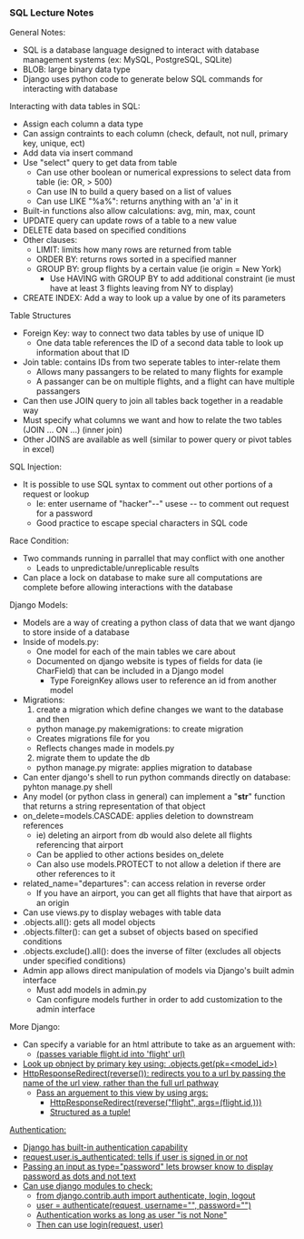### SQL Lecture Notes

General Notes:
- SQL is a database language designed to interact with database management systems (ex: MySQL, PostgreSQL, SQLite)
- BLOB: large binary data type
- Django uses python code to generate below SQL commands for interacting with database


Interacting with data tables in SQL:
- Assign each column a data type
- Can assign contraints to each column (check, default, not null, primary key, unique, ect)
- Add data via insert command
- Use "select" query to get data from table
  - Can use other boolean or numerical expressions to select data from table (ie: OR, > 500)
  - Can use IN to build a query based on a list of values
  - Can use LIKE "%a%": returns anything with an 'a' in it
- Built-in functions also allow calculations: avg, min, max, count
- UPDATE query can update rows of a table to a new value
- DELETE data based on specified conditions
- Other clauses:
  - LIMIT: limits how many rows are returned from table
  - ORDER BY: returns rows sorted in a specified manner
  - GROUP BY: group flights by a certain value (ie origin = New York)
    - Use HAVING with GROUP BY to add additional constraint (ie must have at least 3 flights leaving from NY to display)
- CREATE INDEX: Add a way to look up a value by one of its parameters


Table Structures
- Foreign Key: way to connect two data tables by use of unique ID
  - One data table references the ID of a second data table to look up information about that ID
- Join table: contains IDs from two seperate tables to inter-relate them
  - Allows many passangers to be related to many flights for example
  - A passanger can be on multiple flights, and a flight can have multiple passangers 
 - Can then use JOIN query to join all tables back together in a readable way
  - Must specify what columns we want and how to relate the two tables (JOIN ... ON ...) (inner join)
  - Other JOINS are available as well (similar to power query or pivot tables in excel)


SQL Injection:
- It is possible to use SQL syntax to comment out other portions of a request or lookup
  - Ie: enter username of "hacker"--" usese -- to comment out request for a password
  - Good practice to escape special characters in SQL code


Race Condition:
- Two commands running in parrallel that may conflict with one another
  - Leads to unpredictable/unreplicable results 
- Can place a lock on database to make sure all computations are complete before allowing interactions with the database


Django Models:
- Models are a way of creating a python class of data that we want django to store inside of a database
- Inside of models.py:
  - One model for each of the main tables we care about
  - Documented on django website is types of fields for data (ie CharField) that can be included in a Django model
    - Type ForeignKey allows user to reference an id from another model
- Migrations:
  1)  create a migration which define changes we want to the database and then
    - python manage.py makemigrations: to create migration
    - Creates migrations file for you
    - Reflects changes made in models.py 
  2)  migrate them to update the db
    - python manage.py migrate: applies migration to database
- Can enter django's shell to run python commands directly on database: pyhton manage.py shell
- Any model (or python class in general) can implement a "__str__" function that returns a string representation of that object
- on_delete=models.CASCADE: applies deletion to downstream references
  - ie) deleting an airport from db would also delete all flights referencing that airport
  - Can be applied to other actions besides on_delete
  - Can also use models.PROTECT to not allow a deletion if there are other references to it
- related_name="departures": can access relation in reverse order
  - If you have an airport, you can get all flights that have that airport as an origin
- Can use views.py to display webages with table data
- <model>.objects.all(): gets all model objects
- <model>.objects.filter(): can get a subset of objects based on specified conditions
- <model>.objects.exclude().all(): does the inverse of filter (excludes all objects under specified conditions)
- Admin app allows direct manipulation of models via Django's built admin interface
  - Must add models in admin.py
  - Can configure models further in order to add customization to the admin interface

More Django:
- Can specify a variable for an html attribute to take as an arguement with: 
  - <a href="{% url 'flight' flight.id %}"> (passes variable flight.id into 'flight' url)
- Look up obnject by primary key using: <model>.objects.get(pk=<model_id>)
- HttpResponseRedirect(reverse()): redirects you to a url by passing the name of the url view, rather than the full url pathway
  - Pass an arguement to this view by using args: 
    - HttpResponseRedirect(reverse("flight", args=(flight.id,)))
    - Structured as a tuple!
  
  
Authentication:
- Django has built-in authentication capability
- request.user.is_authenticated: tells if user is signed in or not
- Passing an input as type="password" lets browser know to display password as dots and not text
- Can use django modules to check:
  - from django.contrib.auth import authenticate, login, logout
  - user = authenticate(request, username="", password="")
  - Authentication works as long as user "is not None"
  - Then can use login(request, user)
